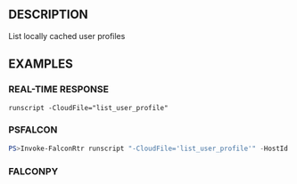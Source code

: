 ## DESCRIPTION
List locally cached user profiles

## EXAMPLES

### REAL-TIME RESPONSE
```
runscript -CloudFile="list_user_profile"
```
### PSFALCON
```powershell
PS>Invoke-FalconRtr runscript "-CloudFile='list_user_profile'" -HostId <id>, <id>
```
### FALCONPY